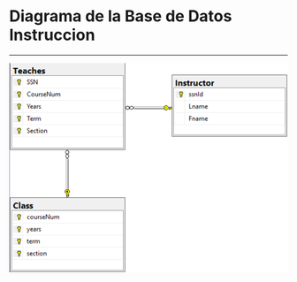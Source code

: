 # Diagrama de la Base de Datos Instruccion

---

![Imagen de Instruccion](../images/diagramainstruccionsqlserver.png)